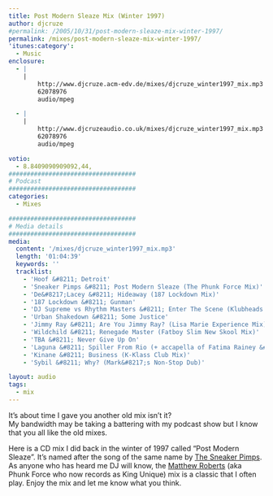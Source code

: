 ```yaml
---
title: Post Modern Sleaze Mix (Winter 1997)
author: djcruze
#permalink: /2005/10/31/post-modern-sleaze-mix-winter-1997/
permalink: /mixes/post-modern-sleaze-mix-winter-1997/
'itunes:category':
  - Music
enclosure:
  - |
    |
        http://www.djcruze.acm-edv.de/mixes/djcruze_winter1997_mix.mp3
        62078976
        audio/mpeg

  - |
    |
        http://www.djcruzeaudio.co.uk/mixes/djcruze_winter1997_mix.mp3
        62078976
        audio/mpeg

votio:
  - 8.8409090909092,44,
###################################
# Podcast
###################################
categories:
  - Mixes

###################################
# Media details
###################################
media:
  content: '/mixes/djcruze_winter1997_mix.mp3'
  length: '01:04:39'
  keywords: ''
  tracklist:
    - 'Hoof &#8211; Detroit'
    - 'Sneaker Pimps &#8211; Post Modern Sleaze (The Phunk Force Mix)'
    - 'De&#8217;Lacey &#8211; Hideaway (187 Lockdown Mix)'
    - '187 Lockdown &#8211; Gunman'
    - 'DJ Supreme vs Rhythm Masters &#8211; Enter The Scene (Klubheads Mix)'
    - 'Urban Shakedown &#8211; Some Justice'
    - 'Jimmy Ray &#8211; Are You Jimmy Ray? (Lisa Marie Experience Mix)'
    - 'Wildchild &#8211; Renegade Master (Fatboy Slim New Skool Mix)'
    - 'TBA &#8211; Never Give Up On'
    - 'Laguna &#8211; Spiller From Rio (+ accapella of Fatima Rainey &#8220;Love is a Wonderful Thing&#8221;)'
    - 'Kinane &#8211; Business (K-Klass Club Mix)'
    - 'Sybil &#8211; Why? (Mark&#8217;s Non-Stop Dub)'

layout: audio
tags:
  - mix
---
```


It&#8217;s about time I gave you another old mix isn&#8217;t it?  
My bandwidth may be taking a battering with my podcast show but I know that you all like the old mixes.

Here is a CD mix I did back in the winter of 1997 called &#8220;Post Modern Sleaze&#8221;. It&#8217;s named after the song of the same name by [The Sneaker Pimps][1]. As anyone who has heard me DJ will know, the [Matthew Roberts][2] (aka Phunk Force who now records as King Unique) mix is a classic that I often play. Enjoy the mix and let me know what you think.

[1]: http://www.sneakerpimps.com/
[2]: http://www.kingunique.com
